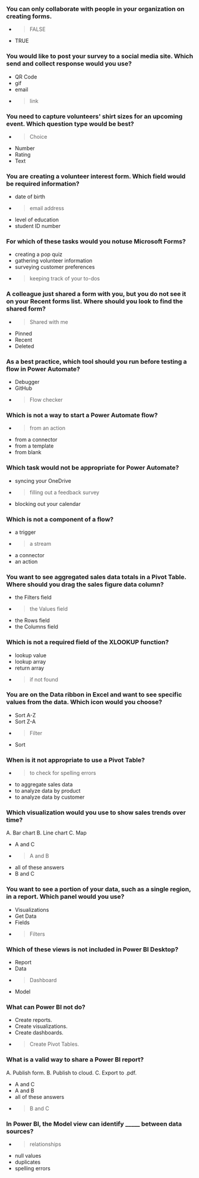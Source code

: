

### You can only collaborate with people in your organization on creating forms.

- > FALSE
- TRUE



### You would like to post your survey to a social media site. Which send and collect response would you use?

- QR Code
- gif
- email
- > link




### You need to capture volunteers' shirt sizes for an upcoming event. Which question type would be best? 

- > Choice
- Number
- Rating
- Text



### You are creating a volunteer interest form. Which field would be required information?

- date of birth
- > email address
- level of education
- student ID number



### For which of these tasks would you notuse Microsoft Forms?

- creating a pop quiz
- gathering volunteer information
- surveying customer preferences
- > keeping track of your to-dos




### A colleague just shared a form with you, but you do not see it on your Recent forms list. Where should you look to find the shared form?

- > Shared with me
- Pinned
- Recent
- Deleted





### As a best practice, which tool should you run before testing a flow in Power Automate?

- Debugger
- GitHub
- > Flow checker


### Which is not a way to start a Power Automate flow?

- > from an action
- from a connector
- from a template
- from blank



### Which task would not be appropriate for Power Automate?

- syncing your OneDrive
- > filling out a feedback survey
- blocking out your calendar



### Which is not a component of a flow?

- a trigger
- > a stream
- a connector
- an action





### You want to see aggregated sales data totals in a Pivot Table. Where should you drag the sales figure data column? 

- the Filters field
- > the Values field
- the Rows field
- the Columns field


### Which is not a required field of the XLOOKUP function?

- lookup value
- lookup array
- return array
- >if not found



### You are on the Data ribbon in Excel and want to see specific values from the data. Which icon would you choose? 

- Sort A-Z
- Sort Z-A
- > Filter
- Sort



### When is it not appropriate to use a Pivot Table? 

- > to check for spelling errors
- to aggregate sales data
- to analyze data by product
- to analyze data by customer





### Which visualization would you use to show sales trends over time? 
 A. Bar chart B. Line chart C. Map

- A and C
- > A and B
- all of these answers
- B and C



### You want to see a portion of your data, such as a single region, in a report. Which panel would you use? 

- Visualizations
- Get Data
- Fields
- > Filters




### Which of these views is not included in Power BI Desktop?

- Report
- Data
- > Dashboard
- Model



### What can Power BI not do? 

- Create reports.
- Create visualizations.
- Create dashboards.
- > Create Pivot Tables.





### What is a valid way to share a Power BI report? 
 A. Publish form.
 B. Publish to cloud.
 C. Export to .pdf.

- A and C
- A and B
- all of these answers
- > B and C





### In Power BI, the Model view can identify _____ between data sources?

- > relationships
- null values
- duplicates
- spelling errors



